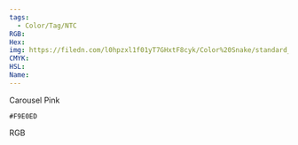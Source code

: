 ```yaml
---
tags:
  - Color/Tag/NTC
RGB:
Hex:
img: https://filedn.com/l0hpzxl1f01yT7GHxtF8cyk/Color%20Snake/standard_csv_to_svg/%23/F9E0ED.svg
CMYK:
HSL:
Name:
---
```

Carousel Pink
```palette
#F9E0ED
```
RGB
